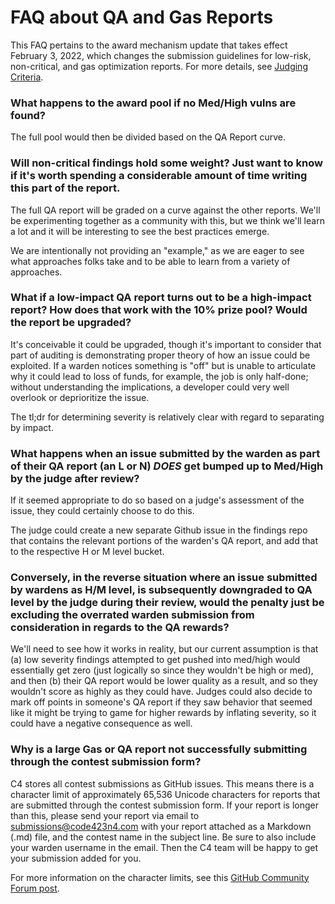 # FAQ about QA and Gas Reports

This FAQ pertains to the award mechanism update that takes effect February 3, 2022, which changes the submission guidelines for low-risk, non-critical, and gas optimization reports. For more details, see [Judging Criteria](https://github.com/code-423n4/docs/blob/main/roles/wardens/judging-criteria.md).

### What happens to the award pool if no Med/High vulns are found? 

The full pool would then be divided based on the QA Report curve.

### Will non-critical findings hold some weight? Just want to know if it's worth spending a considerable amount of time writing this part of the report.

The full QA report will be graded on a curve against the other reports. We'll be experimenting together as a community with this, but we think we'll learn a lot and it will be interesting to see the best practices emerge.

We are intentionally not providing an "example," as we are eager to see what approaches folks take and to be able to learn from a variety of approaches.

### What if a low-impact QA report turns out to be a high-impact report? How does that work with the 10% prize pool? Would the report be upgraded?

It's conceivable it could be upgraded, though it's important to consider that part of auditing is demonstrating proper theory of how an issue could be exploited. If a warden notices something is "off" but is unable to articulate why it could lead to loss of funds, for example, the job is only half-done; without understanding the implications, a developer could very well overlook or deprioritize the issue.

The tl;dr for determining severity is relatively clear with regard to separating by impact.

### What happens when an issue submitted by the warden as part of their QA report (an L or N) *DOES* get bumped up to Med/High by the judge after review?

If it seemed appropriate to do so based on a judge's assessment of the issue, they could certainly choose to do this.

The judge could create a new separate Github issue in the findings repo that contains the relevant portions of the warden's QA report, and add that to the respective H or M level bucket.

### Conversely, in the reverse situation where an issue submitted by wardens as H/M level, is subsequently downgraded to QA level by the judge during their review, would the penalty just be excluding the overrated warden submission from consideration in regards to the QA rewards?

We'll need to see how it works in reality, but our current assumption is that (a) low severity findings attempted to get pushed into med/high would essentially get zero (just logically so since they wouldn't be high or med), and then (b) their QA report would be lower quality as a result, and so they wouldn't score as highly as they could have. Judges could also decide to mark off points in someone's QA report if they saw behavior that seemed like it might be trying to game for higher rewards by inflating severity, so it could have a negative consequence as well.

### Why is a large Gas or QA report not successfully submitting through the contest submission form?

C4 stores all contest submissions as GitHub issues. This means there is a character limit of approximately 65,536 Unicode characters for reports that are submitted through the contest submission form. If your report is longer than this, please send your report via email to [submissions@code423n4.com](mailto:submissions@code423n4.com) with your report attached as a Markdown (.md) file, and the contest name in the subject line. Be sure to also include your warden username in the email. Then the C4 team will be happy to get your submission added for you.

For more information on the character limits, see this [GitHub Community Forum post](https://github.community/t/maximum-length-for-the-comment-body-in-issues-and-pr/148867).
